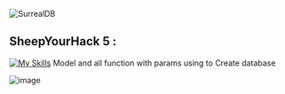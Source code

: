 ![SurrealDB](https://img.shields.io/badge/SurrealDB-FF00A0?style=for-the-badge&logo=surrealdb&logoColor=white) 
## SheepYourHack 5 :
[![My Skills](https://skillicons.dev/icons?i=graphql)](https://skillicons.dev) Model and all function with params using to Create database

![image](https://github.com/Piotrek5994/SurrealQL/assets/93675867/3ddb5081-13a1-4080-a66e-18681b0bba3f)

